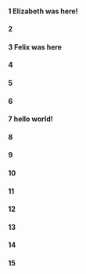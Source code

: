 #### 1 Elizabeth was here!
#### 2
#### 3 Felix was here
#### 4
#### 5
#### 6
#### 7 hello world!
#### 8
#### 9
#### 10
#### 11
#### 12
#### 13
#### 14
#### 15